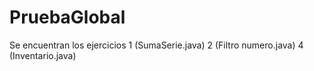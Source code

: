 # PruebaGlobal
Se encuentran los ejercicios 1 (SumaSerie.java) 2 (Filtro numero.java) 4 (Inventario.java) 
